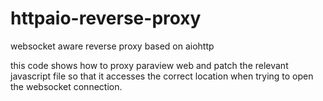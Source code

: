# httpaio-reverse-proxy

websocket aware reverse proxy based on aiohttp

this code shows how to proxy paraview web and patch the relevant javascript file so that it accesses the correct location when trying to open the websocket connection.
